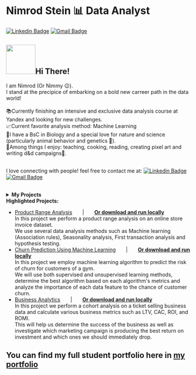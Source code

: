 <h1>Nimrod Stein 📊 Data Analyst</h1>

[![Linkedin Badge](https://img.shields.io/badge/-Nimrod%20Stein-0077b5?logo=linkedin&logoColor=white&style=flat&link=https://www.linkedin.com/in/nimrod-stein/)](https://www.linkedin.com/in/nimrod-stein/)
[![Gmail Badge](https://img.shields.io/badge/-nimstein@gmail.com-c14438?style=flat-square&logo=Gmail&logoColor=white&link=mailto:nimstein@gmail.com)](mailto:nimstein@gmail.com)

 <h2><img src="https://c.tenor.com/74l5y1hUdtwAAAAi/pokemon.gif" width="80px">Hi There!</h2>
I am Nimrod (Or Nimmy 😉).<br>
I stand at the precipice of embarking on a bold new carreer path in the data world!<br><br>
📚Currently finishing an intensive and exclusive data analysis course at Yandex and looking for new challenges.<br>
📈Current favorite analysis method: Machine Learning<br>
🔬I have a BsC in Biology and a special love for nature and science (particularly animal behavior and genetics 🧬).<br>
🙂Among things I enjoy: teaching, cooking, reading, creating pixel art and writing d&d campaigns🎲.<br><br>

I love connecting with people! feel free to contact me at: 
[![Linkedin Badge](https://img.shields.io/badge/-Nimrod%20Stein-0077b5?logo=linkedin&logoColor=white&style=flat&link=https://www.linkedin.com/in/nimrod-stein/)](https://www.linkedin.com/in/nimrod-stein/)
[![Gmail Badge](https://img.shields.io/badge/-nimstein@gmail.com-c14438?style=flat-square&logo=Gmail&logoColor=white&link=mailto:nimstein@gmail.com)](mailto:nimstein@gmail.com)
<br><br>
<details>
  <summary><b>My Projects</b></summary>
 <ul>
 <li><a href="https://nbviewer.org/github/Nimstein/portfolio/blob/65e96e99e906c8af0af473820127468cc394db43/project_notebooks/1-e_commerce_product_range_analysis/1-e_commerce_product_range_analysis-v1.0.ipynb">
  Product Range Analysis
  </a></li>
 <li><a href="https://nbviewer.org/github/Nimstein/portfolio/blob/65e96e99e906c8af0af473820127468cc394db43/project_notebooks/2-gym_churn_analysis_machine_learning/2-gym_churn_analysis_machine_learning-v1.0.ipynb.ipynb">
  Gym Customer Churn Prediction - Machine Learning
  </a></li>
 <li><a href="https://nbviewer.org/github/Nimstein/portfolio/blob/65e96e99e906c8af0af473820127468cc394db43/project_notebooks/3-business_analytics/3-business_analytics-v1.0.ipynb">
  Business Analytics
  </a></li>
 <li><a href="https://nbviewer.org/github/Nimstein/portfolio/blob/65e96e99e906c8af0af473820127468cc394db43/project_notebooks/4-aab-test-analysis/4-aab-test-analysis-v1.0.ipynb">
  Analyzing A/A/B Test Results
  </a></li>
  <li><a href="https://nbviewer.org/github/Nimstein/portfolio/blob/65e96e99e906c8af0af473820127468cc394db43/project_notebooks/5-ab-testing-business-decisions/ab-testing-business-decisions.ipynb">
  Prioritize Hypotheses and AB Analysis
  </a></li>
  <li><a href= "https://www.canva.com/design/DAEw6-jPJhU/view?utm_content=DAEw6-jPJhU&utm_campaign=designshare&utm_medium=link&utm_source=publishsharelink">Youtube Trending Dashboard & Presentation</a></li>
  <li><a href= "https://nbviewer.org/github/Nimstein/portfolio/blob/b979c9ef0e9b3c4fdee311e047d98d6588a45926/project_notebooks/6-la-cafe-investment-analysis/6-la-cafe-investment-analysis.ipynb">LA Cafe Investment Analysis</a></li>
  <li>More to come soon!</li>
 </ul>
</details>
<!-- add this later
<details>
  <summary><b>My Art</b></summary>
  
</details>
!-->
<b>Highlighted Projects:</b><br>
<ul>
  <li><a href="https://nbviewer.org/github/Nimstein/portfolio/blob/main/project_notebooks/1-e_commerce_product_range_analysis/1-e_commerce_product_range_analysis.ipynb">Product Range Analysis</a>&emsp;&emsp;|&emsp;&emsp;<a href="/project_notebooks/1-e_commerce_product_range_analysis/1-e_commerce_product_range_analysis.zip?raw=True"><b>Or download and run locally</b></a><br>
 In this project we perform a product range analysis on an online store invoice dataset.<br>
  We use several data analysis methods such as Machine learning (Association rules), Seasonality analysis, First transaction analysis and hypothesis testing.</li>
  <li><a href="https://nbviewer.org/github/Nimstein/portfolio/blob/main/project_notebooks/2-gym_churn_analysis_machine_learning/2-gym_churn_analysis_machine_learning.ipynb">Churn Prediction Using Machine Learning</a>&emsp;&emsp;|&emsp;&emsp;<a href="/project_notebooks/2-gym_churn_analysis_machine_learning/2-gym_churn_analysis_machine_learning.zip?raw=True"><b>Or download and run locally</b></a><br>
 In this project we employ machine learning algorithm to predict the risk of churn for customers of a gym.<br>
  We will use both supervised and unsupervised learning methods, determine the best algorithm based on each algorithm's metrics and analyze the importance of each data feature to the chance of customer churn.</li>
  <li><a href="https://nbviewer.org/github/Nimstein/portfolio/blob/main/project_notebooks/3-business_analytics/3-business_analytics.ipynb">Business Analytics</a>&emsp;&emsp;|&emsp;&emsp;<a href="/project_notebooks/3-business_analytics/3-business_analytics.zip?raw=True"><b>Or download and run locally</b></a><br>
 In this project we perform a cohort analysis on a ticket selling business data and calculate various business metrics such as LTV, CAC, ROI, and ROMI.<br>
  This will help us determine the success of the business as well as investigate which marketing campaign is producing the best return on investment and which ones we should immediately drop.</li>
</ul>
<h2>You can find my full student portfolio here in <a href="https://www.github.com/Nimstein/Portfolio">my portfolio</a></h2>

<!--
**Nimstein/Nimstein** is a ✨ _special_ ✨ repository because its `README.md` (this file) appears on your GitHub profile.

Here are some ideas to get you started:

- 🔭 I’m currently working on ...
- 🌱 I’m currently learning ...
- 👯 I’m looking to collaborate on ...
- 🤔 I’m looking for help with ...
- 💬 Ask me about ...
- 📫 How to reach me: ...
- 😄 Pronouns: ...
- ⚡ Fun fact: ...
-->
